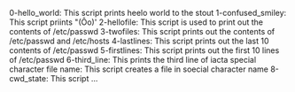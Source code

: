 0-hello_world: This script prints heelo world to the stout
1-confused_smiley: This script priints "(Ôo)'
2-hellofile: This script is used to print out the contents of /etc/passwd
3-twofiles: This script prints out the contents of /etc/passwd and /etc/hosts
4-lastlines: This script prints out the last 10 contents of /etc/passwd
5-firstlines: This script prints out the first 10 lines of /etc/passwd
6-third_line: This prints the third line of iacta
special character file name: This script creates a file in soecial character name
8-cwd_state: This script ...

